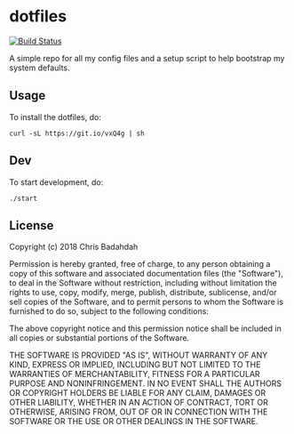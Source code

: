 # dotfiles

[![Build Status](https://travis-ci.org/djblue/dotfiles.svg?branch=master)](https://travis-ci.org/djblue/dotfiles)

A simple repo for all my config files and a setup script to help bootstrap
my system defaults.

## Usage

To install the dotfiles, do:

    curl -sL https://git.io/vxQ4g | sh

## Dev

To start development, do:

    ./start

## License

Copyright (c) 2018 Chris Badahdah

Permission is hereby granted, free of charge, to any person obtaining a
copy of this software and associated documentation files (the "Software"),
to deal in the Software without restriction, including without limitation
the rights to use, copy, modify, merge, publish, distribute, sublicense,
and/or sell copies of the Software, and to permit persons to whom the
Software is furnished to do so, subject to the following conditions:

The above copyright notice and this permission notice shall be included in
all copies or substantial portions of the Software.

THE SOFTWARE IS PROVIDED "AS IS", WITHOUT WARRANTY OF ANY KIND, EXPRESS OR
IMPLIED, INCLUDING BUT NOT LIMITED TO THE WARRANTIES OF MERCHANTABILITY,
FITNESS FOR A PARTICULAR PURPOSE AND NONINFRINGEMENT. IN NO EVENT SHALL
THE AUTHORS OR COPYRIGHT HOLDERS BE LIABLE FOR ANY CLAIM, DAMAGES OR OTHER
LIABILITY, WHETHER IN AN ACTION OF CONTRACT, TORT OR OTHERWISE, ARISING
FROM, OUT OF OR IN CONNECTION WITH THE SOFTWARE OR THE USE OR OTHER
DEALINGS IN THE SOFTWARE.
